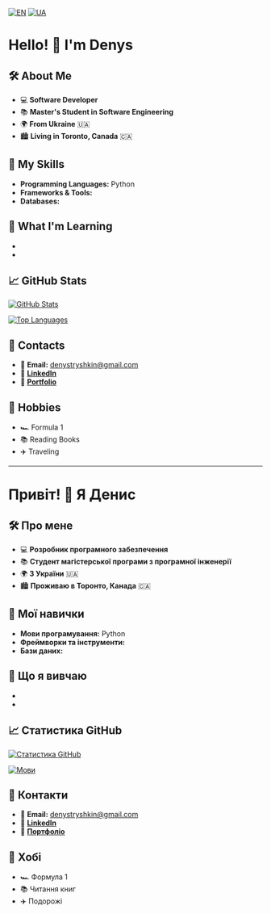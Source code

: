 [![EN](https://img.shields.io/badge/lang-English-blue.svg)](#hello) [![UA](https://img.shields.io/badge/lang-Українська-yellow.svg)](#привіт)

# Hello! 👋 I'm Denys

<a name="hello"></a>

## 🛠️ About Me
- 💻 **Software Developer**
- 📚 **Master's Student in Software Engineering**
- 🌍 **From Ukraine** 🇺🇦
- 🏙️ **Living in Toronto, Canada** 🇨🇦

## 🚀 My Skills
- **Programming Languages:** Python
- **Frameworks & Tools:** 
- **Databases:** 

## 🌱 What I'm Learning
- 
- 

## 📈 GitHub Stats
[![GitHub Stats](https://github-readme-stats.vercel.app/api?username=DenysTryshkin&show_icons=true&theme=radical)](https://github.com/DenysTryshkin)

[![Top Languages](https://github-readme-stats.vercel.app/api/top-langs/?username=DenysTryshkin&layout=compact&theme=radical)](https://github.com/DenysTryshkin)

## 🔗 Contacts
- 📧 **Email:** denystryshkin@gmail.com
- 🔗 [**LinkedIn**](https://www.linkedin.com/in/denys-tryshkin-2b2713328/)
- 💼 [**Portfolio**](https://YourPortfolio.com)

## 🎨 Hobbies
- 🏎️ Formula 1
- 📚 Reading Books
- ✈️ Traveling

---

<a name="привіт"></a>

# Привіт! 👋 Я Денис

## 🛠️ Про мене
- 💻 **Розробник програмного забезпечення**
- 📚 **Студент магістерської програми з програмної інженерії**
- 🌍 **З України** 🇺🇦
- 🏙️ **Проживаю в Торонто, Канада** 🇨🇦

## 🚀 Мої навички
- **Мови програмування:** Python
- **Фреймворки та інструменти:** 
- **Бази даних:** 

## 🌱 Що я вивчаю
- 
- 

## 📈 Статистика GitHub
[![Статистика GitHub](https://github-readme-stats.vercel.app/api?username=DenysTryshkin&show_icons=true&theme=radical)](https://github.com/DenysTryshkin)

[![Мови](https://github-readme-stats.vercel.app/api/top-langs/?username=DenysTryshkin&layout=compact&theme=radical)](https://github.com/DenysTryshkin)

## 🔗 Контакти
- 📧 **Email:** denystryshkin@gmail.com
- 🔗 [**LinkedIn**](https://www.linkedin.com/in/denys-tryshkin-2b2713328/)
- 💼 [**Портфоліо**](https://ВашПортфоліо.com)

## 🎨 Хобі
- 🏎️ Формула 1
- 📚 Читання книг
- ✈️ Подорожі
